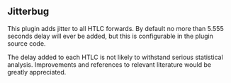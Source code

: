 Jitterbug
----
This plugin adds jitter to all HTLC forwards. By default no more than 5.555 seconds delay will ever be added, but this is configurable in the plugin source code. 

The delay added to each HTLC is not likely to withstand serious statistical analysis. Improvements and references to relevant literature would be greatly appreciated.
